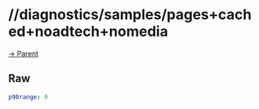 
# //diagnostics/samples/pages+cached+noadtech+nomedia

[→ Parent](../..)


## Raw


```yaml
p90range: 0

```

